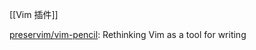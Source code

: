 



[[Vim 插件]]

[preservim/vim-pencil](https://github.com/preservim/vim-pencil): Rethinking Vim as a tool for writing








